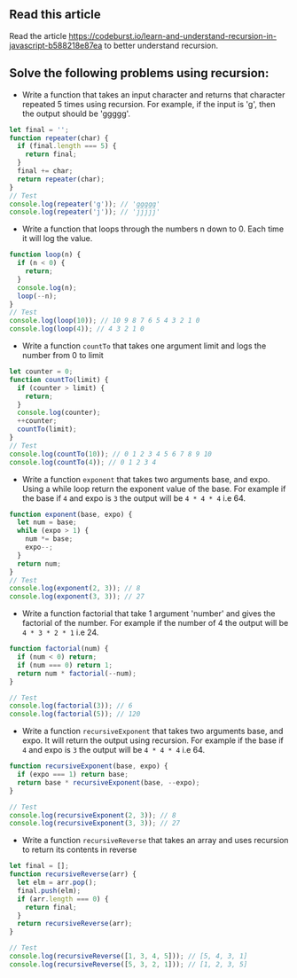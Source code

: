 ## Read this article

Read the article https://codeburst.io/learn-and-understand-recursion-in-javascript-b588218e87ea to better understand recursion.

## Solve the following problems using recursion:

- Write a function that takes an input character and returns that character repeated 5 times using recursion. For example, if the input is 'g', then the output should be 'ggggg'.

```js
let final = '';
function repeater(char) {
  if (final.length === 5) {
    return final;
  }
  final += char;
  return repeater(char);
}
// Test
console.log(repeater('g')); // 'ggggg'
console.log(repeater('j')); // 'jjjjj'
```

- Write a function that loops through the numbers n down to 0. Each time it will log the value.

```js
function loop(n) {
  if (n < 0) {
    return;
  }
  console.log(n);
  loop(--n);
}
// Test
console.log(loop(10)); // 10 9 8 7 6 5 4 3 2 1 0
console.log(loop(4)); // 4 3 2 1 0
```

- Write a function `countTo` that takes one argument limit and logs the number from 0 to limit

```js
let counter = 0;
function countTo(limit) {
  if (counter > limit) {
    return;
  }
  console.log(counter);
  ++counter;
  countTo(limit);
}
// Test
console.log(countTo(10)); // 0 1 2 3 4 5 6 7 8 9 10
console.log(countTo(4)); // 0 1 2 3 4
```

- Write a function `exponent` that takes two arguments base, and expo. Using a while loop return the exponent value of the base. For example if the base if `4` and expo is `3` the output will be `4 * 4 * 4` i.e 64.

```js
function exponent(base, expo) {
  let num = base;
  while (expo > 1) {
    num *= base;
    expo--;
  }
  return num;
}
// Test
console.log(exponent(2, 3)); // 8
console.log(exponent(3, 3)); // 27
```

- Write a function factorial that take 1 argument 'number' and gives the factorial of the number. For example if the number of 4 the output will be `4 * 3 * 2 * 1` i.e 24.

```js
function factorial(num) {
  if (num < 0) return;
  if (num === 0) return 1;
  return num * factorial(--num);
}

// Test
console.log(factorial(3)); // 6
console.log(factorial(5)); // 120
```

- Write a function `recursiveExponent` that takes two arguments base, and expo. It will return the output using recursion. For example if the base if `4` and expo is `3` the output will be `4 * 4 * 4` i.e 64.

```js
function recursiveExponent(base, expo) {
  if (expo === 1) return base;
  return base * recursiveExponent(base, --expo);
}

// Test
console.log(recursiveExponent(2, 3)); // 8
console.log(recursiveExponent(3, 3)); // 27
```

- Write a function `recursiveReverse` that takes an array and uses recursion to return its contents in reverse

```js
let final = [];
function recursiveReverse(arr) {
  let elm = arr.pop();
  final.push(elm);
  if (arr.length === 0) {
    return final;
  }
  return recursiveReverse(arr);
}

// Test
console.log(recursiveReverse([1, 3, 4, 5])); // [5, 4, 3, 1]
console.log(recursiveReverse([5, 3, 2, 1])); // [1, 2, 3, 5]
```
